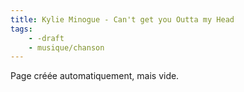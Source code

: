 ```yaml
---
title: Kylie Minogue - Can't get you Outta my Head
tags:
    - -draft
    - musique/chanson
---
```


Page créée automatiquement, mais vide.
